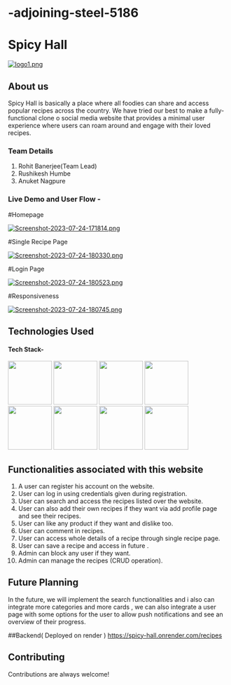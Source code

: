 # -adjoining-steel-5186


# Spicy Hall

[![logo1.png](https://i.postimg.cc/qMPnDMV6/logo1.png)](https://postimg.cc/1fKffSzy)

## About us

Spicy Hall is basically a place where all foodies can share and access popular recipes across the country. 
    We have tried our best to make a fully-functional clone o  social media website that provides a minimal user experience where users can roam around and engage with their loved recipes. 



### Team Details
1. Rohit Banerjee(Team Lead)
2. Rushikesh Humbe
3. Anuket Nagpure



### Live Demo and User Flow -

#Homepage

[![Screenshot-2023-07-24-171814.png](https://i.postimg.cc/ZnL35GCJ/Screenshot-2023-07-24-171814.png)](https://postimg.cc/kRBDjhQH)




#Single Recipe Page

[![Screenshot-2023-07-24-180330.png](https://i.postimg.cc/T34yfZVv/Screenshot-2023-07-24-180330.png)](https://postimg.cc/LJj4VQQx)

#Login Page

[![Screenshot-2023-07-24-180523.png](https://i.postimg.cc/3NXSHXVz/Screenshot-2023-07-24-180523.png)](https://postimg.cc/ctJMRnsc)

#Responsiveness

[![Screenshot-2023-07-24-180745.png](https://i.postimg.cc/gJDLFr4N/Screenshot-2023-07-24-180745.png)](https://postimg.cc/34kx28sv)


## Technologies Used

#### Tech Stack-

<p float="left">
    <img src="https://cdn.pixabay.com/photo/2017/08/05/11/16/logo-2582748_640.png" width="100" height="100">
    <img src="https://cdn.pixabay.com/photo/2017/08/05/11/16/logo-2582747_640.png" width="100" height="100">
       <img src="https://www.ictdemy.com/images/1/css/bootstrap/bootstrap-stack.png" width="100" height="100">
    <img src="https://encrypted-tbn0.gstatic.com/images?q=tbn:ANd9GcS76aVIo4u18ZBAVWU79QkDQ6uvKUjF4leJ7g&usqp=CAU" width="100" height="100">
   <img src="https://blog.logrocket.com/wp-content/uploads/2021/04/optimize-react-native-performance.png" width="100" height="100">   
<img src="https://tse1.mm.bing.net/th?id=OIP.VGkR7xeJBxG7Sd7GIJxmkQHaHa&pid=Api&rs=1&c=1&qlt=95&w=111&h=111" width="100" height="100">
<img src="https://jquery-plugins.net/image/plugin/chakra-ui-simple-modular-accessible-ui-components-for-react-applications.png"  height="100">
<img src="https://logos-world.net/wp-content/uploads/2021/03/Google-Fonts-Logo.png" height="100">
<img src="">
 </p>

## Functionalities associated with this website

1. A user can register his account on the website.
2. User can log in using credentials given during registration.
3. User can search and access the recipes listed over the website.
4. User can also add their own recipes if they want via add profile page and see their recipes.
5. User can like any product if they want and dislike too.
6. User can comment in recipes.
7. User can access whole details of a recipe through single recipe page.
8. User can save a recipe and access in future .
9. Admin can block any user if they want.
10. Admin can manage the recipes (CRUD operation).




## Future Planning

In the future, we will implement the search functionalities and i also can integrate more categories and more cards , we can also integrate a user page with some options for the user to allow push notifications and see an overview of their progress. 



##Backend( Deployed on render )
https://spicy-hall.onrender.com/recipes

## Contributing

Contributions are always welcome!

